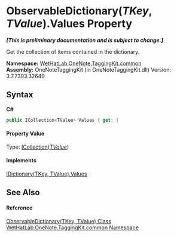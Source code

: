 # ObservableDictionary(*TKey*, *TValue*).Values Property 
 _**\[This is preliminary documentation and is subject to change.\]**_

Get the collection of items contained in the dictionary.

**Namespace:**&nbsp;<a href="bcdbab9c-63d1-48a4-6937-af53fb8d9a55.md">WetHatLab.OneNote.TaggingKit.common</a><br />**Assembly:**&nbsp;OneNoteTaggingKit (in OneNoteTaggingKit.dll) Version: 3.7.7393.32649

## Syntax

**C#**<br />
``` C#
public ICollection<TValue> Values { get; }
```


#### Property Value
Type: <a href="http://msdn2.microsoft.com/en-us/library/92t2ye13" target="_blank">ICollection</a>(<a href="b95e4b9e-1bee-ddc0-1db7-61a35069e23a.md">*TValue*</a>)

#### Implements
<a href="http://msdn2.microsoft.com/en-us/library/0yxt5h4s" target="_blank">IDictionary(TKey, TValue).Values</a><br />

## See Also


#### Reference
<a href="b95e4b9e-1bee-ddc0-1db7-61a35069e23a.md">ObservableDictionary(TKey, TValue) Class</a><br /><a href="bcdbab9c-63d1-48a4-6937-af53fb8d9a55.md">WetHatLab.OneNote.TaggingKit.common Namespace</a><br />